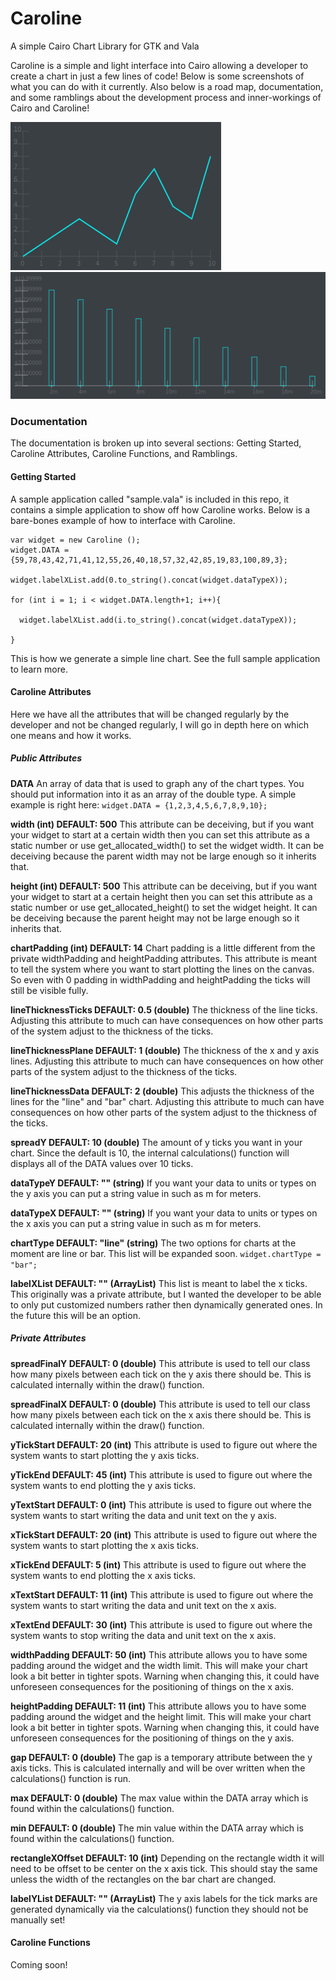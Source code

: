 # Caroline
A simple Cairo Chart Library for GTK and Vala

Caroline is a simple and light interface into Cairo allowing a developer to create a chart in just a few lines of
code! Below is some screenshots of what you can do with it currently. Also below is a road map, documentation, and
some ramblings about the development process and inner-workings of Cairo and Caroline!

<img src="Screenshot from 2018-11-02 17.08.37.png">
<img src="Screenshot from 2018-11-16 15.47.29.png">


### Documentation

The documentation is broken up into several sections: Getting Started, Caroline Attributes, Caroline Functions, and Ramblings.

#### Getting Started

A sample application called "sample.vala" is included in this repo, it contains a simple application to show off how Caroline works. Below is a bare-bones example of how to interface with Caroline.
```
var widget = new Caroline ();
widget.DATA = {59,78,43,42,71,41,12,55,26,40,18,57,32,42,85,19,83,100,89,3};

widget.labelXList.add(0.to_string().concat(widget.dataTypeX));

for (int i = 1; i < widget.DATA.length+1; i++){

  widget.labelXList.add(i.to_string().concat(widget.dataTypeX));

}
```

This is how we generate a simple line chart. See the full sample application to learn more.

#### Caroline Attributes

Here we have all the attributes that will be changed regularly by the developer and not be changed
regularly, I will go in depth here on which one means and how it works.

##### Public Attributes

**DATA**
An array of data that is used to graph any of the chart types. You should put information into
it as an array of the double type. A simple example is right here:
`widget.DATA = {1,2,3,4,5,6,7,8,9,10};`

**width (int) DEFAULT: 500**
This attribute can be deceiving, but if you want your widget to start at a certain width then
you can set this attribute as a static number or use get_allocated_width() to set the widget
width. It can be deceiving because the parent width may not be large enough so it inherits that.

**height (int) DEFAULT: 500**
This attribute can be deceiving, but if you want your widget to start at a certain height then
you can set this attribute as a static number or use get_allocated_height() to set the widget
height. It can be deceiving because the parent height may not be large enough so it inherits that.

**chartPadding (int) DEFAULT: 14**
Chart padding is a little different from the private widthPadding and heightPadding attributes.
This attribute is meant to tell the system where you want to start plotting the lines on the canvas.
So even with 0 padding in widthPadding and heightPadding the ticks will still be visible fully.

**lineThicknessTicks DEFAULT: 0.5 (double)**
The thickness of the line ticks. Adjusting this attribute to much can have consequences on how other
parts of the system adjust to the thickness of the ticks.

**lineThicknessPlane DEFAULT: 1 (double)**
The thickness of the x and y axis lines. Adjusting this attribute to much can have consequences on how other parts of the system adjust to the thickness of the ticks.

**lineThicknessData DEFAULT: 2 (double)**
This adjusts the thickness of the lines for the "line" and "bar" chart. Adjusting this attribute to much can have consequences on how other parts of the system adjust to the thickness of the ticks.

**spreadY DEFAULT: 10 (double)**
The amount of y ticks you want in your chart. Since the default is 10, the internal calculations()
function will displays all of the DATA values over 10 ticks.

**dataTypeY DEFAULT: "" (string)**
If you want your data to units or types on the y axis you can put a string value in such as m for meters.

**dataTypeX DEFAULT: "" (string)**
If you want your data to units or types on the x axis you can put a string value in such as m for meters.

**chartType DEFAULT: "line" (string)**
The two options for charts at the moment are line or bar. This list will be expanded soon.
`widget.chartType = "bar";`

**labelXList DEFAULT: "" (ArrayList<string>)**
This list is meant to label the x ticks. This originally was a private attribute, but I wanted the
developer to be able to only put customized numbers rather then dynamically generated ones. In the
future this will be an option.

##### Private Attributes

**spreadFinalY DEFAULT: 0 (double)**
This attribute is used to tell our class how many pixels between each tick on the y axis there
should be. This is calculated internally within the draw() function.

**spreadFinalX DEFAULT: 0 (double)**
This attribute is used to tell our class how many pixels between each tick on the x axis there
should be. This is calculated internally within the draw() function.

**yTickStart DEFAULT: 20 (int)**
This attribute is used to figure out where the system wants to start plotting the y axis ticks.

**yTickEnd DEFAULT: 45 (int)**
This attribute is used to figure out where the system wants to end plotting the y axis ticks.

**yTextStart DEFAULT: 0 (int)**
This attribute is used to figure out where the system wants to start writing the data and unit text
on the y axis.

**xTickStart DEFAULT: 20 (int)**
This attribute is used to figure out where the system wants to start plotting the x axis ticks.

**xTickEnd DEFAULT: 5 (int)**
This attribute is used to figure out where the system wants to end plotting the x axis ticks.

**xTextStart DEFAULT: 11 (int)**
This attribute is used to figure out where the system wants to start writing the data and unit text
on the x axis.

**xTextEnd DEFAULT: 30 (int)**
This attribute is used to figure out where the system wants to stop writing the data and unit text
on the x axis.

**widthPadding DEFAULT: 50 (int)**
This attribute allows you to have some padding around the widget and the width limit. This will make
your chart look a bit better in tighter spots. Warning when changing this, it could have unforeseen
consequences for the positioning of things on the x axis.

**heightPadding DEFAULT: 11 (int)**
This attribute allows you to have some padding around the widget and the height limit. This will make
your chart look a bit better in tighter spots. Warning when changing this, it could have unforeseen
consequences for the positioning of things on the y axis.

**gap DEFAULT: 0 (double)**
The gap is a temporary attribute between the y axis ticks. This is calculated internally and will be over
written when the calculations() function is run.

**max DEFAULT: 0 (double)**
The max value within the DATA array which is found within the calculations() function.

**min DEFAULT: 0 (double)**
The min value within the DATA array which is found within the calculations() function.

**rectangleXOffset DEFAULT: 10 (int)**
Depending on the rectangle width it will need to be offset to be center on the x axis tick. This should
stay the same unless the width of the rectangles on the bar chart are changed.

**labelYList DEFAULT: "" (ArrayList<string>)**
The y axis labels for the tick marks are generated dynamically via the calculations() function
they should not be manually set!

#### Caroline Functions

Coming soon!
